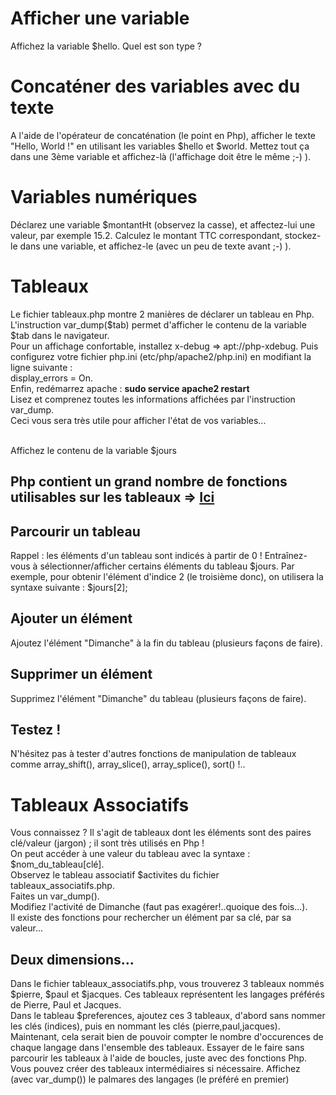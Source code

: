 # Afficher une variable
Affichez la variable $hello.
Quel est son type ?

# Concaténer des variables avec du texte
A l'aide de l'opérateur de concaténation (le point en Php), afficher le texte "Hello, World !" en utilisant les variables $hello et $world.
Mettez tout ça dans une 3ème variable et affichez-là (l'affichage doit être le même ;-) ). 

# Variables numériques
Déclarez une variable $montantHt (observez la casse), et affectez-lui une valeur, par exemple 15.2.
Calculez le montant TTC correspondant, stockez-le dans une variable, et affichez-le (avec un peu de texte avant ;-) ).

# Tableaux
Le fichier tableaux.php montre 2 manières de déclarer un tableau en Php.<br>
L'instruction var_dump($tab) permet d'afficher le contenu de la variable $tab dans le navigateur.<br>
Pour un affichage confortable, installez x-debug => apt://php-xdebug. Puis configurez votre fichier php.ini (etc/php/apache2/php.ini) en modifiant la ligne suivante :<br>
display_errors = On.<br>Enfin, redémarrez apache : <b>sudo service apache2 restart</b><br>
Lisez et comprenez toutes les informations affichées par l'instruction var_dump.<br>
Ceci vous sera très utile pour afficher l'état de vos variables...<br>

<br>Affichez le contenu de la variable $jours

## Php contient un grand nombre de fonctions utilisables sur les tableaux => <a href="http://php.net/manual/fr/ref.array.php">Ici</a>

## Parcourir un tableau
Rappel : les éléments d'un tableau sont indicés à partir de 0 !
Entraînez-vous à sélectionner/afficher certains éléments du tableau $jours. Par exemple, pour obtenir l'élément d'indice 2 (le troisième donc), on utilisera la syntaxe suivante : $jours[2];<br>
## Ajouter un élément
Ajoutez l'élément "Dimanche" à la fin du tableau (plusieurs façons de faire).
## Supprimer un élément
Supprimez l'élément "Dimanche" du tableau (plusieurs façons de faire).
## Testez !
N'hésitez pas à tester d'autres fonctions de manipulation de tableaux comme array_shift(), array_slice(), array_splice(), sort() !..

# Tableaux Associatifs
Vous connaissez ? Il s'agit de tableaux dont les éléments sont des paires clé/valeur (jargon) ; il sont très utilisés en Php !<br>
On peut accéder à une valeur du tableau avec la syntaxe : $nom_du_tableau[clé].<br>
Observez le tableau associatif $activites du fichier tableaux_associatifs.php.<br>
Faites un var_dump().<br>
Modifiez l'activité de Dimanche (faut pas exagérer!..quoique des fois...).<br>
Il existe des fonctions pour rechercher un élément par sa clé, par sa valeur...<br>

## Deux dimensions...
Dans le fichier tableaux_associatifs.php, vous trouverez 3 tableaux nommés $pierre, $paul et $jacques. Ces tableaux représentent les langages préférés de Pierre, Paul et Jacques.<br>
Dans le tableau $preferences, ajoutez ces 3 tableaux, d'abord sans nommer les clés (indices), puis en nommant les clés (pierre,paul,jacques).<br>
Maintenant, cela serait bien de pouvoir compter le nombre d'occurences de chaque langage dans l'ensemble des tableaux. Essayer de le faire sans parcourir les tableaux à l'aide de boucles, juste avec des fonctions Php. Vous pouvez créer des tableaux intermédiaires si nécessaire. Affichez (avec var_dump()) le palmares des langages (le préféré en premier)<br>
